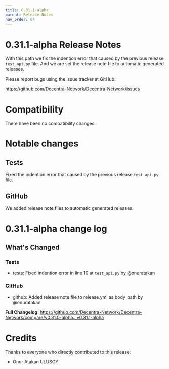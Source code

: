 ```yaml
---
title: 0.31.1-alpha
parent: Release Notes
nav_order: 64
---
```


# 0.31.1-alpha Release Notes

With this path we fix the indention error that caused by the previous release `test_api.py` file. And we are set the release note file to automatic generated releases.

Please report bugs using the issue tracker at GitHub:

<https://github.com/Decentra-Network/Decentra-Network/issues>

# Compatibility

There have been no compatibility changes.

# Notable changes

## Tests
Fixed the indention error that caused by the previous release `test_api.py` file.

## GitHub

We added release note files to automatic generated releases.

# 0.31.1-alpha change log

<!-- Release notes generated using configuration in .github/release.yml at master -->

## What's Changed
### Tests
* tests: Fixed indention error in line 10 at `test_api.py` by @onuratakan

### GitHub
* github: Added release note file to release.yml as body_path by @onuratakan

**Full Changelog**: https://github.com/Decentra-Network/Decentra-Network/compare/v0.31.0-alpha...v0.31.1-alpha

# Credits

Thanks to everyone who directly contributed to this release:

- Onur Atakan ULUSOY
